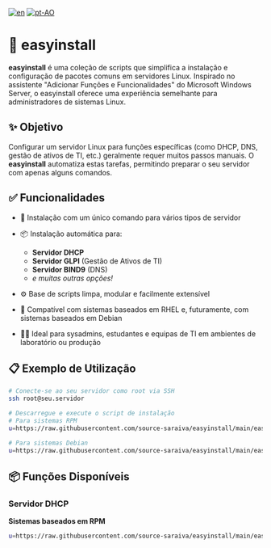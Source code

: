 [![en](https://img.shields.io/badge/lang-en-red.svg)](https://github.com/source-saraiva/easyinstall/blob/main/README.md)
[![pt-AO](https://img.shields.io/badge/lang-pt--ao-green.svg)](https://github.com/source-saraiva/easyinstall/blob/main/README.pt-AO.md)

# 🧰 easyinstall

**easyinstall** é uma coleção de scripts que simplifica a instalação e configuração de pacotes comuns em servidores Linux. Inspirado no assistente "Adicionar Funções e Funcionalidades" do Microsoft Windows Server, o easyinstall oferece uma experiência semelhante para administradores de sistemas Linux.

## ✨ Objetivo

Configurar um servidor Linux para funções específicas (como DHCP, DNS, gestão de ativos de TI, etc.) geralmente requer muitos passos manuais. O **easyinstall** automatiza estas tarefas, permitindo preparar o seu servidor com apenas alguns comandos.

## ✅ Funcionalidades

* 🚀 Instalação com um único comando para vários tipos de servidor
* 📦 Instalação automática para:

  * **Servidor DHCP**
  * **Servidor GLPI** (Gestão de Ativos de TI)
  * **Servidor BIND9** (DNS)
  * *e muitas outras opções!*
* ⚙️ Base de scripts limpa, modular e facilmente extensível
* 🧪 Compatível com sistemas baseados em RHEL e, futuramente, com sistemas baseados em Debian
* 🧑‍💻 Ideal para sysadmins, estudantes e equipas de TI em ambientes de laboratório ou produção

## 📋 Exemplo de Utilização

```bash
# Conecte-se ao seu servidor como root via SSH
ssh root@seu.servidor

# Descarregue e execute o script de instalação
# Para sistemas RPM
u=https://raw.githubusercontent.com/source-saraiva/easyinstall/main/easyinstall-rpm-glpi.sh; (curl -ksS "$u" -o ei.sh || wget -q "$u" -O ei.sh) && bash ei.sh

# Para sistemas Debian
u=https://raw.githubusercontent.com/source-saraiva/easyinstall/main/easyinstall-deb-glpi.sh; (curl -ksS "$u" -o ei.sh || wget -q "$u" -O ei.sh) && bash ei.sh
````

## 📦 Funções Disponíveis

### Servidor DHCP

**Sistemas baseados em RPM**

```bash
u=https://raw.githubusercontent.com/source-saraiva/easyinstall/main/easyinstall-rpm-dhcp.sh; (curl -ksS "$u" -o ei.sh || wget -q "$u" -O ei.sh) && bash ei.sh
```

